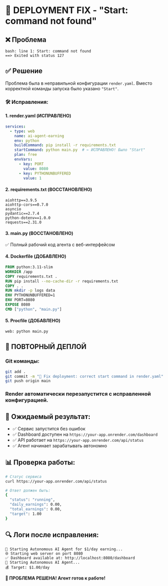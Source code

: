 # 🔧 DEPLOYMENT FIX - "Start: command not found"

## ❌ Проблема
```
bash: line 1: Start: command not found
==> Exited with status 127
```

## ✅ Решение
Проблема была в неправильной конфигурации `render.yaml`. Вместо корректной команды запуска было указано `"Start"`.

### 🛠️ Исправления:

#### 1. render.yaml (ИСПРАВЛЕНО)
```yaml
services:
  - type: web
    name: ai-agent-earning
    env: python
    buildCommand: pip install -r requirements.txt
    startCommand: python main.py  # ← ИСПРАВЛЕНО! Было "Start"
    plan: free
    envVars:
      - key: PORT
        value: 8080
      - key: PYTHONUNBUFFERED
        value: 1
```

#### 2. requirements.txt (ВОССТАНОВЛЕНО)
```
aiohttp==3.9.5
aiohttp-cors==0.7.0
asyncio
pydantic==2.7.4
python-dotenv==1.0.0
requests==2.31.0
```

#### 3. main.py (ВОССТАНОВЛЕНО)
✅ Полный рабочий код агента с веб-интерфейсом

#### 4. Dockerfile (ДОБАВЛЕНО)
```dockerfile
FROM python:3.11-slim
WORKDIR /app
COPY requirements.txt .
RUN pip install --no-cache-dir -r requirements.txt
COPY . .
RUN mkdir -p logs data
ENV PYTHONUNBUFFERED=1
ENV PORT=8080
EXPOSE 8080
CMD ["python", "main.py"]
```

#### 5. Procfile (ДОБАВЛЕНО)
```
web: python main.py
```

## 🚀 ПОВТОРНЫЙ ДЕПЛОЙ

### Git команды:
```bash
git add .
git commit -m "🔧 Fix deployment: correct start command in render.yaml"
git push origin main
```

### Render автоматически перезапустится с исправленной конфигурацией.

## 🎯 Ожидаемый результат:
- ✅ Сервис запустится без ошибок
- ✅ Dashboard доступен на `https://your-app.onrender.com/dashboard`
- ✅ API работает на `https://your-app.onrender.com/api/status`
- ✅ Агент начинает зарабатывать автономно

## 📊 Проверка работы:
```bash
# Статус сервиса
curl https://your-app.onrender.com/api/status

# Ответ должен быть:
{
  "status": "running",
  "daily_earnings": 0.00,
  "total_earnings": 0.00,
  "target": 1.00
}
```

## 🔍 Логи после исправления:
```
🚀 Starting Autonomous AI Agent for $1/day earning...
🌐 Starting web server on port 8080
✅ Dashboard available at: http://localhost:8080/dashboard
🤖 Starting Autonomous AI Agent...
💰 Target: $1.00/day
```

**🎉 ПРОБЛЕМА РЕШЕНА! Агент готов к работе!**